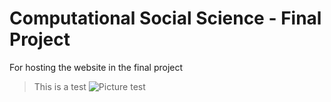 # Computational Social Science - Final Project
For hosting the website in the final project
> This is a test
![Picture test](/Users/jesperberglund/Desktop/anders.jpg)
